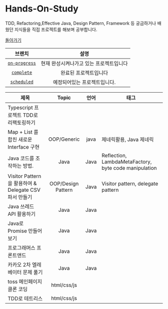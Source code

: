 # Hands-On-Study
TDD, Refactoring,Effective Java, Design Pattern, Framework 등 궁금하거나 배웠던 지식들을 직접 프로젝트를 해보며 공부합니다.

[돌아가기](../../tree/main)

|  브랜치 | 설명 |
|:-:|:-:|
|[`on-progress`](../../tree/on-progress)|현재 완성시켜나가고 있는 프로젝트입니다|
|[`complete`](../../tree/complete)|완료된 프로젝트입니다|
|[`scheduled`](../../tree/scheduled)|예정되어있는 프로젝트입니다.|


|  제목 | Topic  |  언어 | 태그 |
|-|:-:|:-:|-|
|  Typescript 프로젝트 TDD로 리팩토링하기 |  ||  |
|  Map + List 를 합친 새로운 Interface 구현 | OOP/Generic | java | 제네릭활용, Java 제네릭 |
|  Java 코드를 조작하는 방법. | Java | Java | Reflection, LambdaMetaFactory, byte code manipulation  |
|  Visitor Pattern을 활용하여 & Delegate CSV파서 만들기| OOP/Design Pattern | Java | Visitor pattern, delegate pattern |
|  Java 쓰레드 API 활용하기 | Java | Java | |
|  Java로 Promise 만들어보기 | Java | Java | |
|  프로그래머스 프론트앤드 | Java | Java | |
|  카카오 2차 엘레베이터 문제 풀기 | Java | Java | |
|  toss 메인페이지 클론 코딩  | html/css/js |  | |
|  TDD로 테트리스   | html/css/js |  | |
